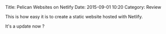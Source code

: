 Title: Pelican Websites on Netlify
Date: 2015-09-01 10:20
Category: Review

This is how easy it is to create a static website hosted with Netlify.


It's a update now ? 